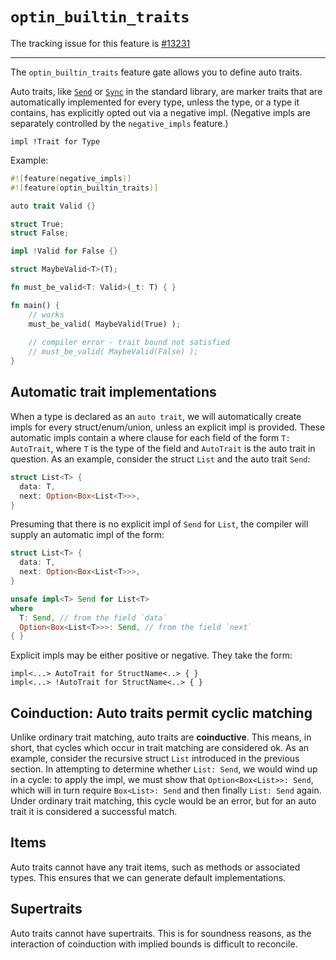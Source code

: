 # `optin_builtin_traits`

The tracking issue for this feature is [#13231] 

[#13231]: https://github.com/rust-lang/rust/issues/13231

----

The `optin_builtin_traits` feature gate allows you to define auto traits.

Auto traits, like [`Send`] or [`Sync`] in the standard library, are marker traits
that are automatically implemented for every type, unless the type, or a type it contains, 
has explicitly opted out via a negative impl. (Negative impls are separately controlled
by the `negative_impls` feature.)

[`Send`]: https://doc.rust-lang.org/std/marker/trait.Send.html
[`Sync`]: https://doc.rust-lang.org/std/marker/trait.Sync.html

```rust,ignore
impl !Trait for Type
```

Example:

```rust
#![feature(negative_impls)]
#![feature(optin_builtin_traits)]

auto trait Valid {}

struct True;
struct False;

impl !Valid for False {}

struct MaybeValid<T>(T);

fn must_be_valid<T: Valid>(_t: T) { }

fn main() {
    // works
    must_be_valid( MaybeValid(True) );
                
    // compiler error - trait bound not satisfied
    // must_be_valid( MaybeValid(False) );
}
```

## Automatic trait implementations

When a type is declared as an `auto trait`, we will automatically
create impls for every struct/enum/union, unless an explicit impl is
provided. These automatic impls contain a where clause for each field
of the form `T: AutoTrait`, where `T` is the type of the field and
`AutoTrait` is the auto trait in question. As an example, consider the
struct `List` and the auto trait `Send`:

```rust
struct List<T> {
  data: T,
  next: Option<Box<List<T>>>,
}
```

Presuming that there is no explicit impl of `Send` for `List`, the
compiler will supply an automatic impl of the form:

```rust
struct List<T> {
  data: T,
  next: Option<Box<List<T>>>,
}

unsafe impl<T> Send for List<T>
where
  T: Send, // from the field `data`
  Option<Box<List<T>>>: Send, // from the field `next`
{ }
```

Explicit impls may be either positive or negative. They take the form:

```rust,ignore
impl<...> AutoTrait for StructName<..> { }
impl<...> !AutoTrait for StructName<..> { }
```

## Coinduction: Auto traits permit cyclic matching

Unlike ordinary trait matching, auto traits are **coinductive**. This
means, in short, that cycles which occur in trait matching are
considered ok. As an example, consider the recursive struct `List`
introduced in the previous section. In attempting to determine whether
`List: Send`, we would wind up in a cycle: to apply the impl, we must
show that `Option<Box<List>>: Send`, which will in turn require
`Box<List>: Send` and then finally `List: Send` again. Under ordinary
trait matching, this cycle would be an error, but for an auto trait it
is considered a successful match.

## Items

Auto traits cannot have any trait items, such as methods or associated types. This ensures that we can generate default implementations.

## Supertraits

Auto traits cannot have supertraits. This is for soundness reasons, as the interaction of coinduction with implied bounds is difficult to reconcile.

